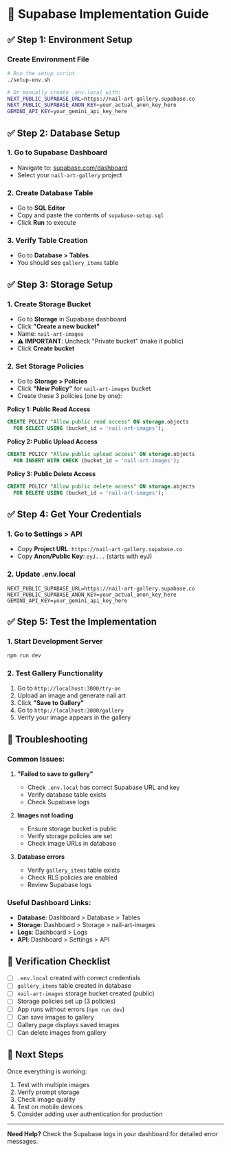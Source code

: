 # 🚀 Supabase Implementation Guide

## ✅ **Step 1: Environment Setup**

### Create Environment File
```bash
# Run the setup script
./setup-env.sh

# Or manually create .env.local with:
NEXT_PUBLIC_SUPABASE_URL=https://nail-art-gallery.supabase.co
NEXT_PUBLIC_SUPABASE_ANON_KEY=your_actual_anon_key_here
GEMINI_API_KEY=your_gemini_api_key_here
```

## ✅ **Step 2: Database Setup**

### 1. Go to Supabase Dashboard
- Navigate to: [supabase.com/dashboard](https://supabase.com/dashboard)
- Select your `nail-art-gallery` project

### 2. Create Database Table
- Go to **SQL Editor**
- Copy and paste the contents of `supabase-setup.sql`
- Click **Run** to execute

### 3. Verify Table Creation
- Go to **Database > Tables**
- You should see `gallery_items` table

## ✅ **Step 3: Storage Setup**

### 1. Create Storage Bucket
- Go to **Storage** in Supabase dashboard
- Click **"Create a new bucket"**
- Name: `nail-art-images`
- **⚠️ IMPORTANT**: Uncheck "Private bucket" (make it public)
- Click **Create bucket**

### 2. Set Storage Policies
- Go to **Storage > Policies**
- Click **"New Policy"** for `nail-art-images` bucket
- Create these 3 policies (one by one):

**Policy 1: Public Read Access**
```sql
CREATE POLICY "Allow public read access" ON storage.objects
  FOR SELECT USING (bucket_id = 'nail-art-images');
```

**Policy 2: Public Upload Access**
```sql
CREATE POLICY "Allow public upload access" ON storage.objects
  FOR INSERT WITH CHECK (bucket_id = 'nail-art-images');
```

**Policy 3: Public Delete Access**
```sql
CREATE POLICY "Allow public delete access" ON storage.objects
  FOR DELETE USING (bucket_id = 'nail-art-images');
```

## ✅ **Step 4: Get Your Credentials**

### 1. Go to Settings > API
- Copy **Project URL**: `https://nail-art-gallery.supabase.co`
- Copy **Anon/Public Key**: `eyJ...` (starts with eyJ)

### 2. Update .env.local
```env
NEXT_PUBLIC_SUPABASE_URL=https://nail-art-gallery.supabase.co
NEXT_PUBLIC_SUPABASE_ANON_KEY=your_actual_anon_key_here
GEMINI_API_KEY=your_gemini_api_key_here
```

## ✅ **Step 5: Test the Implementation**

### 1. Start Development Server
```bash
npm run dev
```

### 2. Test Gallery Functionality
1. Go to `http://localhost:3000/try-on`
2. Upload an image and generate nail art
3. Click **"Save to Gallery"**
4. Go to `http://localhost:3000/gallery`
5. Verify your image appears in the gallery

## 🔧 **Troubleshooting**

### Common Issues:

1. **"Failed to save to gallery"**
   - Check `.env.local` has correct Supabase URL and key
   - Verify database table exists
   - Check Supabase logs

2. **Images not loading**
   - Ensure storage bucket is public
   - Verify storage policies are set
   - Check image URLs in database

3. **Database errors**
   - Verify `gallery_items` table exists
   - Check RLS policies are enabled
   - Review Supabase logs

### Useful Dashboard Links:
- **Database**: Dashboard > Database > Tables
- **Storage**: Dashboard > Storage > nail-art-images  
- **Logs**: Dashboard > Logs
- **API**: Dashboard > Settings > API

## 🎯 **Verification Checklist**

- [ ] `.env.local` created with correct credentials
- [ ] `gallery_items` table created in database
- [ ] `nail-art-images` storage bucket created (public)
- [ ] Storage policies set up (3 policies)
- [ ] App runs without errors (`npm run dev`)
- [ ] Can save images to gallery
- [ ] Gallery page displays saved images
- [ ] Can delete images from gallery

## 🚀 **Next Steps**

Once everything is working:
1. Test with multiple images
2. Verify prompt storage
3. Check image quality
4. Test on mobile devices
5. Consider adding user authentication for production

---

**Need Help?** Check the Supabase logs in your dashboard for detailed error messages.

